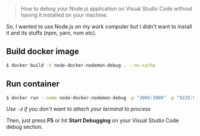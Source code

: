 > How to debug your Node.js application on Visual Studio Code without having it installed on your machine.

So, I wanted to use Node.js on my work computer but I didn't want to install it and its stuffs (npm, yarn, nvm etc).

## Build docker image
```bash
$ docker build -t node-docker-nodemon-debug . --no-cache
```

## Run container
```bash
$ docker run --name node-docker-nodemon-debug -p "3000:3000" -p "9229:9229" node-docker-nodemon-debug:latest
```
*Use `-d` if you don't want to attach your terminal to process*

Then, just press **F5** or hit **Start Debugging** on your Visual Studio Code debug section.
